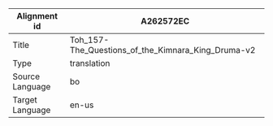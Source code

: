 |Alignment id | A262572EC
| --- | --- 
|Title | Toh_157-The_Questions_of_the_Kimnara_King_Druma-v2 
|Type | translation
|Source Language | bo
|Target Language | en-us